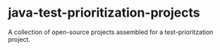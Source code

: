 # java-test-prioritization-projects
 A collection of open-source projects assembled for a test-prioritzation project.
